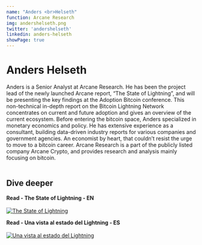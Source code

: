 ```yaml
---
name: "Anders <br>Helseth"
function: Arcane Research
img: andershelseth.png
twitter: 'andershelseth'
linkedin: anders-helseth
showPage: true
---
```


# Anders Helseth
 
Anders is a Senior Analyst at Arcane Research. He has been the project lead of the newly launched Arcane report, “The State of Lightning”, and will be presenting the key findings at the Adoption Bitcoin conference. This non-technical in-depth report on the Bitcoin Lightning Network concentrates on current and future adoption and gives an overview of the current ecosystem. Before entering the bitcoin space, Anders specialized in monetary economics and policy. He has extensive experience as a consultant, building data-driven industry reports for various companies and government agencies. An economist by heart, that couldn’t resist the urge to move to a bitcoin career. Arcane Research is a part of the publicly listed company Arcane Crypto, and provides research and analysis mainly focusing on bitcoin.
<br><br>

## Dive deeper


<div class="grid grid-cols-1 md:grid-cols-2 gap-5">
<div class="p-3 my-2">

**Read - The State of Lightning - EN** <br><br>
[ ![The State of Lightning](/content/anders_state.png)](https://www.research.arcane.no/the-state-of-lightning/)
</div>

</div>

<div class="p-3 my-2">

**Read - Una vista al estado del Lightning - ES** <br><br>
[ ![Una vista al estado del Lightning](/content/anders_state.png)](https://www.research.arcane.no/the-state-of-lightning-1/)
</div>

</div>

<br>

